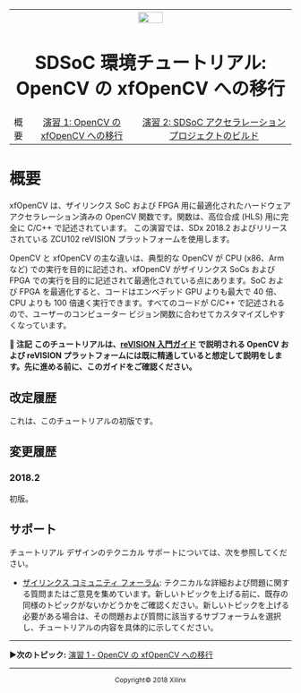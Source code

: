 ﻿<!-- <div style="page-break-after: always;"></div> -->
<!-- <div style="display: none;" media="print"> -->
<table style="width:100%">
    <tr>
        <th width="100%" colspan="6"><img src="https://www.xilinx.com/content/dam/xilinx/imgs/press/media-kits/corporate/xilinx-logo.png" width="30%"/><h1>SDSoC 環境チュートリアル: OpenCV の xfOpenCV への移行</h2>
        </th>
    </tr>
    <tr>
    <td align="center"><a >概要</a></td>
    <td align="center"><a href="lab-1-migrate-opencv-to-xfopencv.md">演習 1: OpenCV の xfOpenCV への移行</a></td>
    <td align="center"><a href="lab2-build-sdsoc-acceleration-project.md">演習 2: SDSoC アクセラレーション プロジェクトのビルド</a></td>
    </tr>
</table>
<!-- </div> -->

# 概要

xfOpenCV は、ザイリンクス SoC および FPGA 用に最適化されたハードウェア アクセラレーション済みの OpenCV 関数です。関数は、高位合成 (HLS) 用に完全に C/C++ で記述されています。  この演習では、SDx 2018.2 およびリリースされている ZCU102 reVISION プラットフォームを使用します。

OpenCV と xfOpenCV の主な違いは、典型的な OpenCV が CPU (x86、Arm など) での実行を目的に記述され、xfOpenCV がザイリンクス SoCs および FPGA での実行を目的に記述されて最適化されている点にあります。SoC および FPGA を最適化すると、コードはエンベデッド GPU よりも最大で 40 倍、CPU よりも 100 倍速く実行できます。すべてのコードが C/C++ で記述されるので、ユーザーのコンピューター ビジョン関数に合わせてカスタマイズしやすくなっています。

**:pushpin: 注記**
**このチュートリアルは、[reVISION 入門ガイド](https://github.com/Xilinx/Revision-Getting-Started-Guide/tree/2018.2-ja) で説明される OpenCV および reVISION プラットフォームには既に精通していると想定して説明をします。先に進める前に、このガイドをご確認ください。**

## 改定履歴
これは、このチュートリアルの初版です。

## 変更履歴
### 2018.2
初版。

## サポート
チュートリアル デザインのテクニカル サポートについては、次を参照してください。

* [ザイリンクス コミュニティ フォーラム](https://forums.xilinx.com/): テクニカルな詳細および問題に関する質問またはご意見を集めています。新しいトピックを上げる前に、既存の同様のトピックがないかどうかをご確認ください。新しいトピックを上げる必要がある場合は、その問題および質問に該当するサブフォーラムを選択し、チュートリアルの内容を具体的に示してください。

<hr/>

:arrow_forward:**次のトピック:**  [演習 1 - OpenCV の xfOpenCV への移行](lab-1-migrate-opencv-to-xfopencv.md)

<hr/>
<p align="center"><sup>Copyright&copy; 2018 Xilinx</sup></p>
